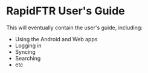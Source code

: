 # RapidFTR User's Guide

This will eventually contain the user's guide, including:

* Using the Android and Web apps
* Logging in
* Syncing
* Searching
* etc
